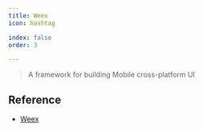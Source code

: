 ```yaml
---
title: Weex
icon: hashtag

index: false
order: 3

---
```


<!-- more -->

> A framework for building Mobile cross-platform UI

## Reference

- [Weex](https://github.com/alibaba/weex)